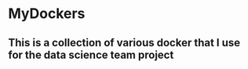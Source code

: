 # MyDockers

## This is a collection of various docker that I use for the data science team project
